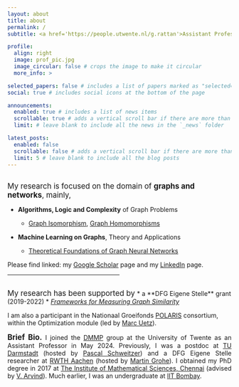 ```yaml
---
layout: about
title: about
permalink: /
subtitle: <a href='https://people.utwente.nl/g.rattan'>Assistant Professor</a> in Applied Math, <a href='https://www.utwente.nl/en/'>University of Twente (NL)</a>

profile:
  align: right
  image: prof_pic.jpg
  image_circular: false # crops the image to make it circular
  more_info: >

selected_papers: false # includes a list of papers marked as "selected={true}"
social: true # includes social icons at the bottom of the page

announcements:
  enabled: true # includes a list of news items
  scrollable: true # adds a vertical scroll bar if there are more than 3 news items
  limit: # leave blank to include all the news in the `_news` folder

latest_posts:
  enabled: false
  scrollable: false # adds a vertical scroll bar if there are more than 3 new posts items
  limit: 5 # leave blank to include all the blog posts
---
```


<br>
<big>My research is focused on the domain of <b>graphs and networks</b>, mainly, </big> 

* **Algorithms, Logic and Complexity** of Graph Problems
  * <a href = "https://link.springer.com/chapter/10.1007/978-3-319-22177-9_26">Graph Isomorphism</a>, <a href = "https://drops.dagstuhl.de/entities/document/10.4230/LIPIcs.ICALP.2018.40">Graph Homomorphisms</a>

* **Machine Learning on Graphs**, Theory and Applications
  * <a href = "https://ojs.aaai.org/index.php/AAAI/article/view/4384">Theoretical Foundations of Graph Neural Networks</a>

Please find linked: my <a href="https://scholar.google.com/citations?user=ZF_ryC4AAAAJ&hl=en">Google Scholar</a> page and my <a href="https://www.linkedin.com/in/gaurav-rattan-6b980530b/">LinkedIn</a> page. 
<br> 

<hr align="left" width="50%">

<br>
<big>My research has been supported by </big>
* a **DFG Eigene Stelle** grant (2019-2022)
  * <a href="https://gepris.dfg.de/gepris/projekt/411032549?language=en"><i>Frameworks for Measuring Graph Similarity</i></a> 

I am also a participant in the Nationaal Groeifonds <a href="https://www.polaris-ngf.nl/">POLARIS</a> consortium, within the Optimization module (led by <a href="https://marcuetz.personalweb.utwente.nl/">Marc Uetz</a>).

<div style="width:70 ptx; text-align: justify"> <big><b>Brief Bio.</b></big> I joined the <a href="https://www.utwente.nl/en/eemcs/dmmp/">DMMP</a> group at the University of Twente as an Assistant Professor in May 2024. Previously, I was a postdoc at <a href="https://www.tu-darmstadt.de/index.en.jsp">TU Darmstadt</a> (hosted by <a href="https://www.mathematik.tu-darmstadt.de/fb/personal/details/pascal_schweitzer.de.jsp"> Pascal Schweitzer</a>) and a DFG Eigene Stelle researcher at <a href="https://www.rwth-aachen.de/go/id/a/?lidx=1"> RWTH Aachen</a> (hosted by <a href="https://www.lics.rwth-aachen.de/go/id/ocwf"> Martin Grohe</a>). I obtained my PhD degree in 2017 at <a href="https://www.imsc.res.in/">The Institute of Mathematical Sciences,  Chennai</a> (advised by <a href="https://www.imsc.res.in/~arvind/">V. Arvind</a>). Much earlier, I was an undergraduate at <a href="https://www.iitb.ac.in/"> IIT Bombay</a>. </div>

<br>
<br>


